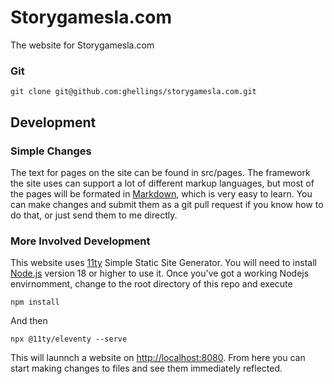 # Storygamesla.com
The website for Storygamesla.com

### Git 

```git clone git@github.com:ghellings/storygamesla.com.git```

## Development

### Simple Changes

The text for pages on the site can be found in src/pages. The framework the site uses can support a lot of different markup languages, but most of the pages will be formated in [Markdown](https://www.markdownlang.com/intro/what-is-markdown.html), which is very easy to learn. You can make changes and submit them as a git pull request if you know how to do that, or just send them to me directly.

### More Involved Development
This website uses [11ty](https://www.11ty.dev/) Simple Static Site Generator. You will need to install [Node.js](https://nodejs.org/en/download) version 18 or higher to use it. Once you've got a working Nodejs envirnomment, change to the root directory of this repo and execute

```npm install```

And then 

```npx @11ty/eleventy --serve```

This will launnch a website on [http://localhost:8080](http://localhost:8080). From here you can start making changes to files and see them immediately reflected. 